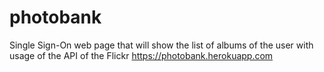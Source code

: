 # photobank
Single Sign-On web page that will show the list of albums of the user with usage of the API of the Flickr
https://photobank.herokuapp.com
